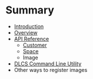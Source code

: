 # Summary

* [Introduction](README.md)
* [Overview](overview.md)
* [API Reference](API_Reference/README.md)
   * [Customer](API_Reference/customer.md)
   * [Space](API_Reference/space.md)
   * Image
* [DLCS Command Line Utility](dlcscommand_line_utility_md.md)
* Other ways to register images

